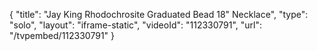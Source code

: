 {
    "title": "Jay King Rhodochrosite Graduated Bead 18\" Necklace",
    "type": "solo",
    "layout": "iframe-static",
    "videoId": "112330791",
    "url": "\/tvpembed\/112330791"
}
